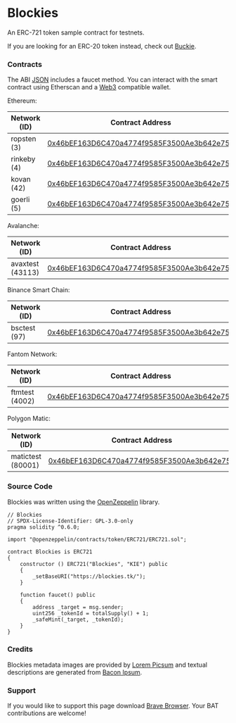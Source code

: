 # Blockies

An ERC-721 token sample contract for testnets.

If you are looking for an ERC-20 token instead, check out [Buckie](https://buckie.tk/).

### Contracts

The ABI [JSON](Blockies.json) includes a faucet method. You can interact with the smart contract using Etherscan and a [Web3](https://web3js.readthedocs.io/) compatible wallet.

Ethereum:

| Network (ID)      | Contract Address                                                                                                                        |
| ----------------- | --------------------------------------------------------------------------------------------------------------------------------------- |
| ropsten (3)       | [0x46bEF163D6C470a4774f9585F3500Ae3b642e751](https://ropsten.etherscan.io/address/0x46bEF163D6C470a4774f9585F3500Ae3b642e751)           |
| rinkeby (4)       | [0x46bEF163D6C470a4774f9585F3500Ae3b642e751](https://rinkeby.etherscan.io/address/0x46bEF163D6C470a4774f9585F3500Ae3b642e751)           |
| kovan (42)        | [0x46bEF163D6C470a4774f9585F3500Ae3b642e751](https://kovan.etherscan.io/address/0x46bEF163D6C470a4774f9585F3500Ae3b642e751)             |
| goerli (5)        | [0x46bEF163D6C470a4774f9585F3500Ae3b642e751](https://goerli.etherscan.io/address/0x46bEF163D6C470a4774f9585F3500Ae3b642e751)            |

Avalanche:

| Network (ID)      | Contract Address                                                                                                                        |
| ----------------- | --------------------------------------------------------------------------------------------------------------------------------------- |
| avaxtest (43113)  | [0x46bEF163D6C470a4774f9585F3500Ae3b642e751](https://testnet.snowtrace.io/address/0x46bEF163D6C470a4774f9585F3500Ae3b642e751)           |

Binance Smart Chain:

| Network (ID)      | Contract Address                                                                                                                        |
| ----------------- | --------------------------------------------------------------------------------------------------------------------------------------- |
| bsctest (97)      | [0x46bEF163D6C470a4774f9585F3500Ae3b642e751](https://testnet.bscscan.com/address/0x46bEF163D6C470a4774f9585F3500Ae3b642e751)            |

Fantom Network:

| Network (ID)      | Contract Address                                                                                                                        |
| ----------------- | --------------------------------------------------------------------------------------------------------------------------------------- |
| ftmtest (4002)    | [0x46bEF163D6C470a4774f9585F3500Ae3b642e751](https://testnet.ftmscan.com/address/0x46bEF163D6C470a4774f9585F3500Ae3b642e751)            |

Polygon Matic:

| Network (ID)      | Contract Address                                                                                                                        |
| ----------------- | --------------------------------------------------------------------------------------------------------------------------------------- |
| matictest (80001) | [0x46bEF163D6C470a4774f9585F3500Ae3b642e751](https://mumbai.polygonscan.com/address/0x46bEF163D6C470a4774f9585F3500Ae3b642e751)         |

### Source Code

Blockies was written using the [OpenZeppelin](https://openzeppelin.com/) library.

```solidity
// Blockies
// SPDX-License-Identifier: GPL-3.0-only
pragma solidity ^0.6.0;

import "@openzeppelin/contracts/token/ERC721/ERC721.sol";

contract Blockies is ERC721
{
	constructor () ERC721("Blockies", "KIE") public
	{
		_setBaseURI("https://blockies.tk/");
	}

	function faucet() public
	{
		address _target = msg.sender;
		uint256 _tokenId = totalSupply() + 1;
		_safeMint(_target, _tokenId);
	}
}
```

### Credits

Blockies metadata images are provided by [Lorem Picsum](https://picsum.photos/) and textual descriptions are generated from [Bacon Ipsum](https://baconipsum.com/).

### Support

If you would like to support this page download [Brave Browser](https://brave.com/blo536). Your BAT contributions are welcome!
